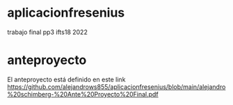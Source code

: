 # aplicacionfresenius
trabajo final pp3 ifts18 2022

# anteproyecto
El anteproyecto está definido en este link https://github.com/alejandrows855/aplicacionfresenius/blob/main/alejandro%20schimberg-%20Ante%20Proyecto%20Final.pdf
